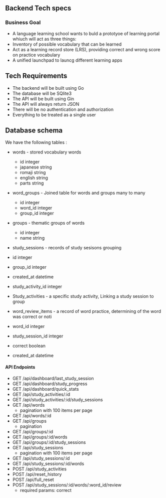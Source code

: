## Backend Tech specs


### Business Goal

- A language learning school wants to buld a prototyoe of learning portal whiuch will act as three things: 
- Inventory of possible vocabulary that can be learned
- Act as a learning record store (LRS), providing correct and wrong score on practice vocabulary 
- A unified launchpad to launcg different learning apps 

## Tech Requirements 

- The backend will be built using Go
- The database will be SQlite3
- The API will be built using Gin 
- The API will always return JSON 
- There will be no authentication and authorization 
- Everything to be treated as a single user 

## Database schema 
We have the following tables : 
- words - stored vocabulary words
    - id integer 
    - japanese string 
    - romaji string
    - english string 
    - parts string    
- word_groups - Joined table for words and groups 
many to many
    - id integer 
    - word_id integer 
    - group_id integer
- groups - thematic groups of words
    - id integer 
    - name string 
- study_sessions - records of study sesisons grouping
- id  integer
- group_id  integer
- created_at datetime
- study_activity_id integer

- Study_activities - a specific study activity, Linking a study session to group
- word_review_items - a record of word practice, determining of the word was correct or noti 
- word_id  integer
- study_session_id  integer
- correct boolean
- created_at datetime 


#### API Endpoints 

- GET /api/dashboard/last_study_session
- GET /api/dashboard/study_progress
- GET /api/dashboard/quick_stats
- GET /api/study_activities/:id
- GET /api/study_activities/:id/study_sessions
- GET /api/words
    - pagination with 100 items per page 
- GET /api/words/:id 
- GET /api/groups
    - pagination
- GET /api/groups/:id
- GET /api/groups/:id/words
- GET /api/groups/:id/study_sessions
- GET /api/study_sessions
    - pagination with 100 items per page 
- GET /api/study_sessions/:id
- GET /api/study_sessions/:id/words
- POST /api/study_activities
- POST /api/reset_history
- POST /api/full_reset
- POST /api/study_sessions/:id/words/:word_id/review
    - required params: correct 
    